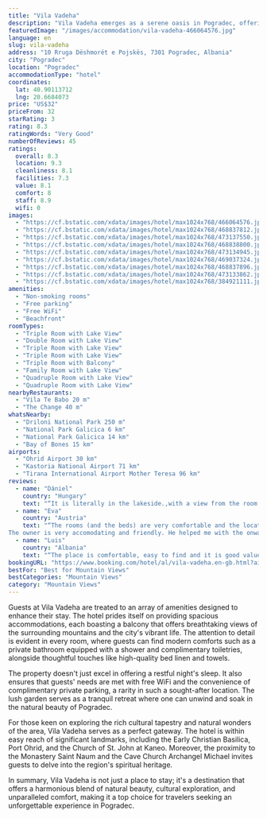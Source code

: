 ```yaml
---
title: "Vila Vadeha"
description: "Vila Vadeha emerges as a serene oasis in Pogradec, offering guests a unique blend of comfort and convenience amidst the scenic beauty of the region."
featuredImage: "/images/accommodation/vila-vadeha-466064576.jpg"
language: en
slug: vila-vadeha
address: "10 Rruga Dëshmorët e Pojskës, 7301 Pogradec, Albania"
city: "Pogradec"
location: "Pogradec"
accommodationType: "hotel"
coordinates:
  lat: 40.90113712
  lng: 20.6684073
price: "US$32"
priceFrom: 32
starRating: 3
rating: 8.3
ratingWords: "Very Good"
numberOfReviews: 45
ratings:
  overall: 8.3
  location: 9.3
  cleanliness: 8.1
  facilities: 7.3
  value: 8.1
  comfort: 8
  staff: 8.9
  wifi: 0
images:
  - "https://cf.bstatic.com/xdata/images/hotel/max1024x768/466064576.jpg?k=a67f17a139cd6d0b2613317b834b7418f6270a097e2218323b598aac0e1b8803&o=&hp=1"
  - "https://cf.bstatic.com/xdata/images/hotel/max1024x768/468837812.jpg?k=1471e9442a2afd687ad6c3f81b22e78baa882f2fd4032b27714e6199c0c1eb6d&o=&hp=1"
  - "https://cf.bstatic.com/xdata/images/hotel/max1024x768/473137550.jpg?k=779e91a5190da7bc9f0022942f6ac730fa781b7cf57315cd66993d95b0574648&o=&hp=1"
  - "https://cf.bstatic.com/xdata/images/hotel/max1024x768/468838800.jpg?k=f51939b33b10d22ec70b6e62cabaf3caeb39d3d2a65492f0d40ff34046a74c6b&o=&hp=1"
  - "https://cf.bstatic.com/xdata/images/hotel/max1024x768/473134945.jpg?k=3811ca8c29f53a69603d9ddf6771275dd709bf2a197d711653feb7262ca70a78&o=&hp=1"
  - "https://cf.bstatic.com/xdata/images/hotel/max1024x768/469037324.jpg?k=4a72167a12a7d58421aae679b167d2f66310ff500b3867ce1253f814aec315d6&o=&hp=1"
  - "https://cf.bstatic.com/xdata/images/hotel/max1024x768/468837896.jpg?k=b57a8344c689ebc9275951ce406d4d9ee92f6e4165f7b25d4a05bca3c7141b54&o=&hp=1"
  - "https://cf.bstatic.com/xdata/images/hotel/max1024x768/473133862.jpg?k=1f2721b803f5d513b66c75057dfd7072964885079136e5e9eb2331ebf53d1df0&o=&hp=1"
  - "https://cf.bstatic.com/xdata/images/hotel/max1024x768/384921111.jpg?k=c8f4cc0556a5094e2de7805d3e0877071924a8edeaf3baf3000822326b83d00c&o=&hp=1"
amenities:
  - "Non-smoking rooms"
  - "Free parking"
  - "Free WiFi"
  - "Beachfront"
roomTypes:
  - "Triple Room with Lake View"
  - "Double Room with Lake View"
  - "Triple Room with Lake View"
  - "Triple Room with Lake View"
  - "Triple Room with Balcony"
  - "Family Room with Lake View"
  - "Quadruple Room with Lake View"
  - "Quadruple Room with Lake View"
nearbyRestaurants:
  - "Vila Te Babo 20 m"
  - "The Change 40 m"
whatsNearby:
  - "Driloni National Park 250 m"
  - "National Park Galicica 6 km"
  - "National Park Galicica 14 km"
  - "Bay of Bones 15 km"
airports:
  - "Ohrid Airport 30 km"
  - "Kastoria National Airport 71 km"
  - "Tirana International Airport Mother Teresa 96 km"
reviews:
  - name: "Dániel"
    country: "Hungary"
    text: "“It is literally in the lakeside.,with a view from the room. Friendly staff.”"
  - name: "Eva"
    country: "Austria"
    text: "“The rooms (and the beds) are very comfortable and the location is great, right on the lake with lots of restaurants, shops and the promenade in front of the door.
The owner is very accomodating and friendly. He helped me with the onward travel and...”"
  - name: "Luis"
    country: "Albania"
    text: "“The place is comfortable, easy to find and it is good value for money.”"
bookingURL: "https://www.booking.com/hotel/al/vila-vadeha.en-gb.html?aid=8035640"
bestFor: "Best for Mountain Views"
bestCategories: "Mountain Views"
category: "Mountain Views"
---
```


Guests at Vila Vadeha are treated to an array of amenities designed to enhance their stay. The hotel prides itself on providing spacious accommodations, each boasting a balcony that offers breathtaking views of the surrounding mountains and the city's vibrant life. The attention to detail is evident in every room, where guests can find modern comforts such as a private bathroom equipped with a shower and complimentary toiletries, alongside thoughtful touches like high-quality bed linen and towels.

The property doesn't just excel in offering a restful night's sleep. It also ensures that guests' needs are met with free WiFi and the convenience of complimentary private parking, a rarity in such a sought-after location. The lush garden serves as a tranquil retreat where one can unwind and soak in the natural beauty of Pogradec.

For those keen on exploring the rich cultural tapestry and natural wonders of the area, Vila Vadeha serves as a perfect gateway. The hotel is within easy reach of significant landmarks, including the Early Christian Basilica, Port Ohrid, and the Church of St. John at Kaneo. Moreover, the proximity to the Monastery Saint Naum and the Cave Church Archangel Michael invites guests to delve into the region's spiritual heritage.

In summary, Vila Vadeha is not just a place to stay; it's a destination that offers a harmonious blend of natural beauty, cultural exploration, and unparalleled comfort, making it a top choice for travelers seeking an unforgettable experience in Pogradec.